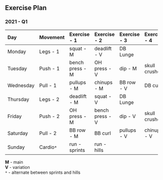## Exercise Plan


### 2021 - Q1

| Day       | Movement  | Exercise - 1    | Exercise - 2    | Exercise - 3    | Exercise - 4    |
| :-------- | :-------- | :-------------- | :-------------- | :-------------- | :-------------- |
| Monday    | Legs - 1  | squat - M       | deadlift - V    | DB Lunge        |                 |
| Tuesday   | Push - 1  | bench press - M | OH press - V    | dip - M         | skull crushers  |
| Wednesday | Pull - 1  | pullups - M     | chinups - M     | BB row - V      | DB curl         |
| Thursday  | Legs - 2  | deadlift - M    | squat - V       | DB Lunge        |                 |
| Friday    | Push - 2  | OH press - M    | bench press - V | dip - V         | skull crushers  |
| Saturday  | Pull - 2  | BB row - M      | BB curl         | pullups - V     | chinups - V     |
| Sunday    | Cardio`*` | run - sprints   | run - hills     |                 |                 |


**M** - main  
**V** - variation  
`*` - alternate between sprints and hills